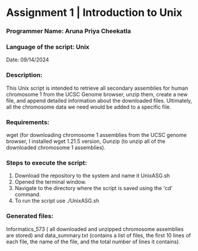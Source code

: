 # **Assignment 1 | Introduction to Unix**

### **Programmer Name: Aruna Priya Cheekatla**

### **Language of the script: Unix**

Date: 09/14/2024

### **Description:** 
This Unix script is intended to retrieve all secondary assemblies for human chromosome 1 from the UCSC Genome browser, unzip them, create a new file, and append detailed information about the downloaded files. Ultimately, all the chromosome data we need would be added to a specific file. 

### **Requirements:** 
wget (for downloading chromosome 1 assemblies from the UCSC genome browser, I installed wget 1.21.5 version, Gunzip (to unzip all of the downloaded chromosome 1 assemblies).

### **Steps to execute the script:** 
1. Download the repository to the system and name it UnixASG.sh
2. Opened the terminal window.
3. Navigate to the directory where the script is saved using the 'cd' command.
4. To run the script use ./UnixASG.sh
   
### **Generated files:**
Informatics_573 ( all downloaded and unzipped chromosome assemblies are stored) and data_summary.txt (contains a list of files, the first 10 lines of each file, the name of the file, and the total number of lines it contains). 

